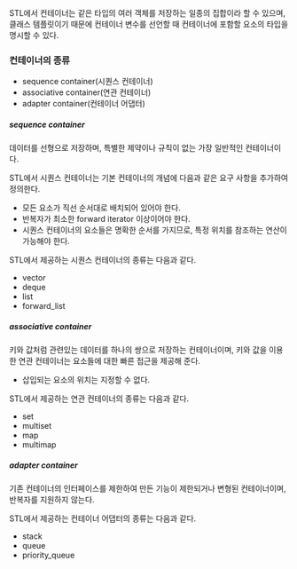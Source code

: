 STL에서 컨테이너는 같은 타입의 여러 객체를 저장하는 일종의 집합이라 할 수 있으며, 클래스 템플릿이기 때문에 컨테이너 변수를 선언할 때 컨테이너에 포함할 요소의 타입을 명시할 수 있다. 

### 컨테이너의 종류 
- sequence container(시퀀스 컨테이너) 
- associative container(연관 컨테이너) 
- adapter container(컨테이너 어댑터) 

##### sequence container 
데이터를 선형으로 저장하며, 특별한 제약이나 규칙이 없는 가장 일반적인 컨테이너이다. 

STL에서 시퀀스 컨테이너는 기본 컨테이너의 개념에 다음과 같은 요구 사항을 추가하여 정의한다. 
- 모든 요소가 직선 순서대로 배치되어 있어야 한다. 
- 반복자가 최소한 forward iterator 이상이어야 한다. 
- 시퀀스 컨테이너의 요소들은 명확한 순서를 가지므로, 특정 위치를 참조하는 연산이 가능해야 한다. 

STL에서 제공하는 시퀀스 컨테이너의 종류는 다음과 같다. 
- vector 
- deque 
- list 
- forward_list 

##### associative container 
키와 값처럼 관련있는 데이터를 하나의 쌍으로 저장하는 컨테이너이며, 키와 값을 이용한 연관 컨테이너는 요소들에 대한 빠른 접근을 제공해 준다. 
- 삽입되는 요소의 위치는 지정할 수 없다. 

STL에서 제공하는 연관 컨테이너의 종류는 다음과 같다. 
- set 
- multiset 
- map 
- multimap 

##### adapter container 
기존 컨테이너의 인터페이스를 제한하여 만든 기능이 제한되거나 변형된 컨테이너이며, 반복자를 지원하지 않는다. 

STL에서 제공하는 컨테이너 어댑터의 종류는 다음과 같다. 
- stack 
- queue 
- priority_queue 

